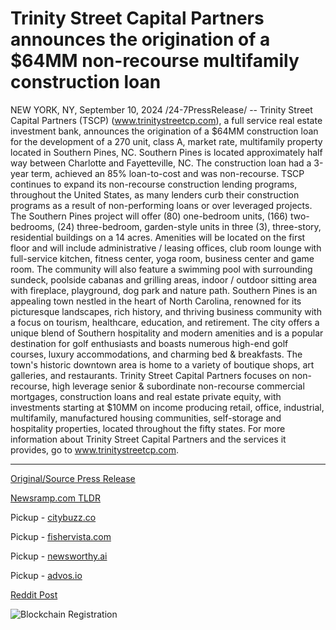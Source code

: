 # Trinity Street Capital Partners announces the origination of a $64MM non-recourse multifamily construction loan

NEW YORK, NY, September 10, 2024 /24-7PressRelease/ -- Trinity Street Capital Partners (TSCP) (www.trinitystreetcp.com), a full service real estate investment bank, announces the origination of a $64MM construction loan for the development of a 270 unit, class A, market rate, multifamily property located in Southern Pines, NC. Southern Pines is located approximately half way between Charlotte and Fayetteville, NC. The construction loan had a 3-year term, achieved an 85% loan-to-cost and was non-recourse. TSCP continues to expand its non-recourse construction lending programs, throughout the United States, as many lenders curb their construction programs as a result of non-performing loans or over leveraged projects.  The Southern Pines project will offer (80) one-bedroom units, (166) two-bedrooms, (24) three-bedroom, garden-style units in three (3), three-story, residential buildings on a 14 acres. Amenities will be located on the first floor and will include administrative / leasing offices, club room lounge with full-service kitchen, fitness center, yoga room, business center and game room. The community will also feature a swimming pool with surrounding sundeck, poolside cabanas and grilling areas, indoor / outdoor sitting area with fireplace, playground, dog park and nature path.  Southern Pines is an appealing town nestled in the heart of North Carolina, renowned for its picturesque landscapes, rich history, and thriving business community with a focus on tourism, healthcare, education, and retirement. The city offers a unique blend of Southern hospitality and modern amenities and is a popular destination for golf enthusiasts and boasts numerous high-end golf courses, luxury accommodations, and charming bed & breakfasts. The town's historic downtown area is home to a variety of boutique shops, art galleries, and restaurants.  Trinity Street Capital Partners focuses on non-recourse, high leverage senior & subordinate non-recourse commercial mortgages, construction loans and real estate private equity, with investments starting at $10MM on income producing retail, office, industrial, multifamily, manufactured housing communities, self-storage and hospitality properties, located throughout the fifty states.   For more information about Trinity Street Capital Partners and the services it provides, go to www.trinitystreetcp.com. 

---

[Original/Source Press Release](https://www.24-7pressrelease.com/press-release/514137/trinity-street-capital-partners-announces-the-origination-of-a-64mm-non-recourse-multifamily-construction-loan)
                    

[Newsramp.com TLDR](https://newsramp.com/curated-news/real-estate-investment-bank-tscp-secures-64mm-construction-loan-for-southern-pines-development/e55543dfd743802eb8917a4d969660b9) 


Pickup - [citybuzz.co](https://citybuzz.co/2024/09/10/trinity-street-capital-partners-originates-64-million-non-recourse-multifamily-construction-loan-in-southern-pines-nc)

Pickup - [fishervista.com](https://fishervista.com/en/trinity-street-capital-partners-initiates-64mm-non-recourse-multifamily-construction-loan-in-southern-pines-nc/20246632)

Pickup - [newsworthy.ai](https://newsworthy.ai/curated/trinity-street-capital-partners-secures-64-million-non-recourse-loan-for-multifamily-project-in-southern-pines-nc/20246632)

Pickup - [advos.io](https://advos.io/en/trinity-street-capital-partners-secures-64mm-loan-for-multifamily-project-in-southern-pines-nc/20246632)
 



[Reddit Post](https://www.reddit.com/r/RealEstate_NewsRamp/comments/1fdc0hn/real_estate_investment_bank_tscp_secures_64mm/) 



![Blockchain Registration](https://cdn.newsramp.app/24-7PressRelease/qrcode/249/10/jadevuIq.webp)